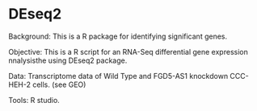 # DEseq2

Background: This is a R package for identifying significant genes.

Objective: This is a R script for an RNA-Seq differential gene expression nnalysisthe using DEseq2 package.

Data: Transcriptome data of Wild Type and FGD5-AS1 knockdown CCC-HEH-2 cells. (see GEO)

Tools: R studio.

